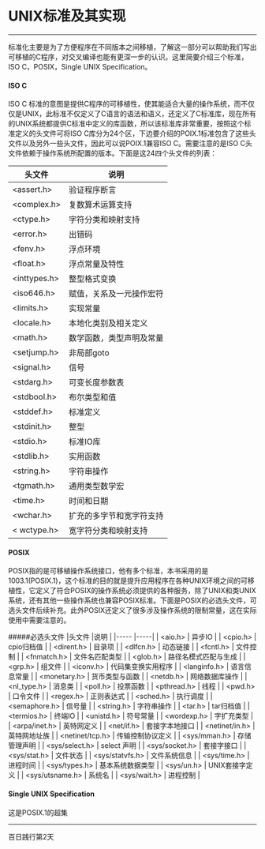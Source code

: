# UNIX标准及其实现

---
标准化主要是为了方便程序在不同版本之间移植，了解这一部分可以帮助我们写出可移植的C程序，对交叉编译也能有更深一步的认识。这里简要介绍三个标准，ISO C，POSIX，Single UNIX Specification。

#### ISO C
ISO C 标准的意图是提供C程序的可移植性，使其能适合大量的操作系统，而不仅仅是UNIX，此标准不仅定义了C语言的语法和语义，还定义了C标准库，现在所有的UNIX系统都提供C标准中定义的库函数，所以该标准库非常重要，按照这个标准定义的头文件可将ISO C库分为24个区，下边要介绍的POIX.1标准包含了这些头文件以及另外一些头文件，因此可以说POIX.1兼容ISO C。需要注意的是ISO C头文件依赖于操作系统所配置的版本。下面是这24四个头文件的列表：   

|头文件 |说明 |
|----- |-----|
| &lt;assert.h> | 验证程序断言 |
| &lt;complex.h> | 复数算术运算支持 |
| &lt;ctype.h> | 字符分类和映射支持 |
| &lt;error.h> | 出错码 |
| &lt;fenv.h> | 浮点环境 |
| &lt;float.h> | 浮点常量及特性 |
| &lt;inttypes.h> | 整型格式变换 |
| &lt;iso646.h> | 赋值，关系及一元操作宏符 |
| &lt;limits.h> | 实现常量 |
| &lt;locale.h> | 本地化类别及相关定义 |
| &lt;math.h> | 数学函数，类型声明及常量 |
| &lt;setjump.h> | 非局部goto |
| &lt;signal.h> | 信号 |
| &lt;stdarg.h> | 可变长度参数表 |
| &lt;stdbool.h> | 布尔类型和值 |
| &lt;stddef.h> | 标准定义 |
| &lt;stdinit.h> | 整型 |
| &lt;stdio.h> | 标准IO库 |
| &lt;stdlib.h> | 实用函数 |
| &lt;string.h> | 字符串操作 |
| &lt;tgmath.h> | 通用类型数学宏 |
| &lt;time.h> | 时间和日期 |
| &lt;wchar.h> | 扩充的多字节和宽字符支持 |
| &lt; wctype.h> | 宽字符分类和映射支持 |

#### POSIX

POSIX指的是可移植操作系统接口，他有多个标准，本书采用的是1003.1(POSIX.1)，这个标准的目的就是提升应用程序在各种UNIX环境之间的可移植性，它定义了符合POSIX的操作系统必须提供的各种服务，除了UNIX和类UNIX系统，还有其他一些操作系统也兼容POSIX标准。下面是POSIX的必选头文件，可选头文件后续补充。此外POSIX还定义了很多涉及操作系统的限制常量，这在实际使用中需要注意的。

#####必选头文件
|头文件 |说明 |
|----- |-----|
| &lt;aio.h> | 异步IO |
| &lt;cpio.h> | cpio归档值 | 
| &lt;dirent.h> | 目录项 |
| &lt;dlfcn.h> | 动态链接 |
| &lt;fcntl.h> | 文件控制 |
| &lt;fnmatch.h> | 文件名匹配类型 |
| &lt;glob.h> | 路径名模式匹配与生成 |
| &lt;grp.h> | 组文件 |
| &lt;iconv.h> | 代码集变换实用程序 |
| &lt;langinfo.h> | 语言信息常量 |
| &lt;monetary.h> | 货币类型与函数 |
| &lt;netdb.h> | 网络数据库操作 |
| &lt;nl_type.h> | 消息类 |
| &lt;poll.h> | 投票函数 |
| &lt;pthread.h> | 线程 |
| &lt;pwd.h> | 口令文件 |
| &lt;regex.h> | 正则表达式 |
| &lt;sched.h> | 执行调度 |
| &lt;semaphore.h> | 信号量 |
| &lt;string.h> | 字符串操作 |
| &lt;tar.h> | tar归档值 |
| &lt;termios.h> | 终端IO |
| &lt;unistd.h> | 符号常量 |
| &lt;wordexp.h> | 字扩充类型 |
| &lt;arpa/inet.h> | 英特网定义 |
| &lt;net/if.h> | 套接字本地接口 |
| &lt;netinet/in.h> | 英特网地址族 |
| &lt;netinet/tcp.h> | 传输控制协议定义 |
| &lt;sys/mman.h> | 存储管理声明 |
| &lt;sys/select.h> | select 声明 |
| &lt;sys/socket.h> | 套接字接口 |
| &lt;sys/stat.h> | 文件状态 |
| &lt;sys/statvfs.h> | 文件系统信息 |
| &lt;sys/time.h> | 进程时间 |
| &lt;sys/types.h> | 基本系统数据类型 |
| &lt;sys/un.h> | UNIX套接字定义 |
| &lt;sys/utsname.h> | 系统名 |
| &lt;sys/wait.h> | 进程控制 |

#### Single UNIX Specification

这是POSIX.1的超集


---  
百日践行第2天

